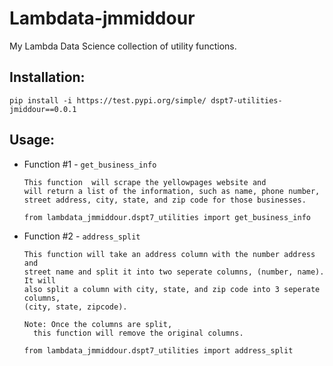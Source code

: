 # Lambdata-jmmiddour
My Lambda Data Science collection of utility functions.

## Installation:

    pip install -i https://test.pypi.org/simple/ dspt7-utilities-jmiddour==0.0.1
    
## Usage:

- Function #1 - `get_business_info`

      This function  will scrape the yellowpages website and
      will return a list of the information, such as name, phone number,
      street address, city, state, and zip code for those businesses.
    
  `from lambdata_jmmiddour.dspt7_utilities import get_business_info`


- Function #2 - `address_split`
    
      This function will take an address column with the number address and
      street name and split it into two seperate columns, (number, name). It will
      also split a column with city, state, and zip code into 3 seperate columns,
      (city, state, zipcode).
    
      Note: Once the columns are split,
        this function will remove the original columns.
        
  `from lambdata_jmmiddour.dspt7_utilities import address_split`
